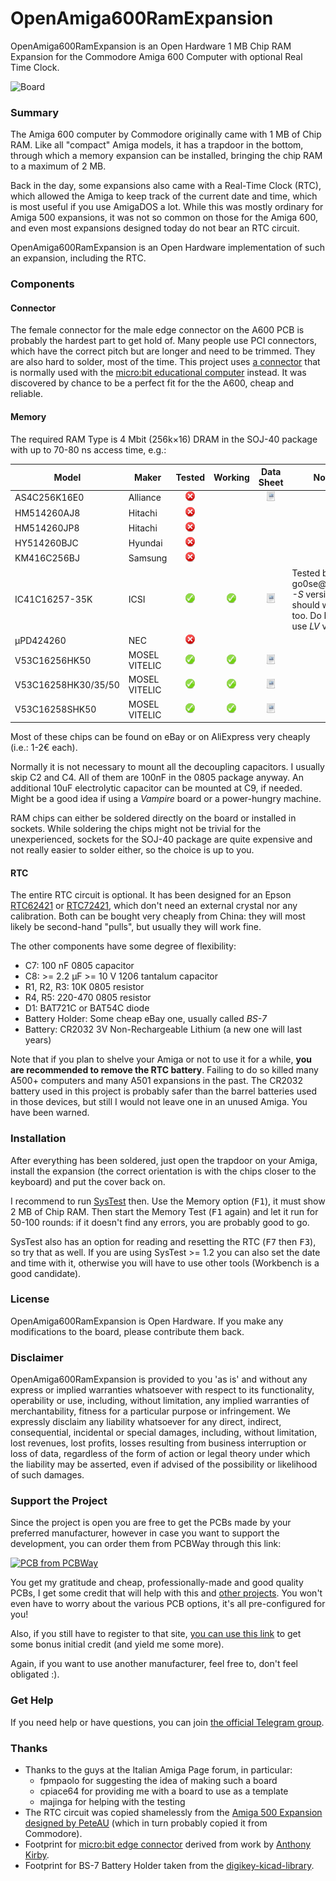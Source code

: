 # OpenAmiga600RamExpansion
OpenAmiga600RamExpansion is an Open Hardware 1 MB Chip RAM Expansion for the Commodore Amiga 600 Computer with optional Real Time Clock.

![Board](https://raw.githubusercontent.com/SukkoPera/OpenAmiga600RamExpansion/master/doc/render-top.png)

### Summary
The Amiga 600 computer by Commodore originally came with 1 MB of Chip RAM. Like all "compact" Amiga models, it has a trapdoor in the bottom, through which a memory expansion can be installed, bringing the chip RAM to a maximum of 2 MB.

Back in the day, some expansions also came with a Real-Time Clock (RTC), which allowed the Amiga to keep track of the current date and time, which is most useful if you use AmigaDOS a lot. While this was mostly ordinary for Amiga 500 expansions, it was not so common on those for the Amiga 600, and even most expansions designed today do not bear an RTC circuit.

OpenAmiga600RamExpansion is an Open Hardware implementation of such an expansion, including the RTC.

### Components
#### Connector
The female connector for the male edge connector on the A600 PCB is probably the hardest part to get hold of. Many people use PCI connectors, which have the correct pitch but are longer and need to be trimmed. They are also hard to solder, most of the time. This project uses [a connector](https://coolcomponents.co.uk/products/edge-connector-for-bbc-micro-bit) that is normally used with the [micro:bit educational computer](http://microbit.org) instead. It was discovered by chance to be a perfect fit for the the A600, cheap and reliable.

#### Memory
The required RAM Type is 4 Mbit (256k×16) DRAM in the SOJ-40 package with up to 70-80 ns access time, e.g.:

|Model         |Maker           |Tested                                                                              |Working                                                                               |Data Sheet                                                                                                                                                                 |Notes                                                                                |
|--------------|----------------|:----------------------------------------------------------------------------------:|:------------------------------------------------------------------------------------:|:-------------------------------------------------------------------------------------------------------------------------------------------------------------------------:|-------------------------------------------------------------------------------------|
|AS4C256K16E0  |Alliance        |![No](doc/no.png)  |                                                                                      |[![PDF](doc/doc.png)](http://www.dexsilicium.com/Alliance_AS4C256K16E0.pdf)                               |                                                                                     |
|HM514260AJ8   |Hitachi         |![No](doc/no.png)  |                                                                                      |                                                                                                                                                                           |                                                                                     |
|HM514260JP8   |Hitachi         |![No](doc/no.png)  |                                                                                      |                                                                                                                                                                           |                                                                                     |
|HY514260BJC   |Hyundai         |![No](doc/no.png)  |                                                                                      |                                                                                                                                                                           |                                                                                     |
|KM416C256BJ   |Samsung         |![No](doc/no.png)  |                                                                                      |                                                                                                                                                                           |                                                                                     |
|IC41C16257-35K|ICSI            |![Yes](doc/yes.png)|![Yes](doc/yes.png)  |[![PDF](doc/doc.png)](http://pdf.datasheetcatalog.com/datasheet2/f/0x3d8ida5x0jift9qq8jrfp8adpy.pdf)      |Tested by go0se@AmiBay. _-S_ version should work, too. Do NOT use _LV_ versions.              |
|µPD424260     |NEC             |![No](doc/no.png)  |                                                                                      |                                                                                                                                                                           |                                                                                     |
|V53C16256HK50 |MOSEL VITELIC   |![Yes](doc/yes.png)|![Yes](doc/yes.png)  |[![PDF](doc/doc.png)](https://www.digchip.com/datasheets/parts/datasheet/308/V53C16256HK50-pdf.php)       |                                                                                     |
|V53C16258HK30/35/50 |MOSEL VITELIC   |![Yes](doc/yes.png)|![Yes](doc/yes.png)  |[![PDF](doc/doc.png)](https://www.digchip.com/datasheets/parts/datasheet/308/V53C16258HK35-pdf.php)       |                                                                                     |
|V53C16258SHK50|MOSEL VITELIC   |![Yes](doc/yes.png)|![Yes](doc/yes.png)  |[![PDF](doc/doc.png)](https://www.digchip.com/datasheets/parts/datasheet/308/V53C16258SHK50-pdf.php)      |                                                                                     |

Most of these chips can be found on eBay or on AliExpress very cheaply (i.e.: 1-2€ each).

Normally it is not necessary to mount all the decoupling capacitors. I usually skip C2 and C4. All of them are 100nF in the 0805 package anyway. An additional 10uF electrolytic capacitor can be mounted at C9, if needed. Might be a good idea if using a *Vampire* board or a power-hungry machine.

RAM chips can either be soldered directly on the board or installed in sockets. While soldering the chips might not be trivial for the unexperienced, sockets for the SOJ-40 package are quite expensive and not really easier to solder either, so the choice is up to you.

#### RTC
The entire RTC circuit is optional. It has been designed for an Epson [RTC62421](http://pdf.datasheetcatalog.com/datasheets/90/339927_DS.pdf) or [RTC72421](http://pdf.datasheetcatalog.com/datasheet/epson/RTC-72423.pdf), which don't need an external crystal nor any calibration. Both can be bought very cheaply from China: they will most likely be second-hand "pulls", but usually they will work fine.

The other components have some degree of flexibility:
- C7: 100 nF 0805 capacitor
- C8: >= 2.2 μF >= 10 V 1206 tantalum capacitor
- R1, R2, R3: 10K 0805 resistor
- R4, R5: 220-470 0805 resistor
- D1: BAT721C or BAT54C diode
- Battery Holder: Some cheap eBay one, usually called *BS-7*
- Battery: CR2032 3V Non-Rechargeable Lithium (a new one will last years)

Note that if you plan to shelve your Amiga or not to use it for a while, **you are recommended to remove the RTC battery**. Failing to do so killed many A500+ computers and many A501 expansions in the past. The CR2032 battery used in this project is probably safer than the barrel batteries used in those devices, but still I would not leave one in an unused Amiga. You have been warned.

### Installation
After everything has been soldered, just open the trapdoor on your Amiga, install the expansion (the correct orientation is with the chips closer to the keyboard) and put the cover back on.

I recommend to run [SysTest](https://github.com/keirf/Amiga-Stuff) then. Use the Memory option (<kbd>F1</kbd>), it must show 2 MB of Chip RAM. Then start the Memory Test (<kbd>F1</kbd> again) and let it run for 50-100 rounds: if it doesn't find any errors, you are probably good to go.

SysTest also has an option for reading and resetting the RTC (<kbd>F7</kbd> then <kbd>F3</kbd>), so try that as well. If you are using SysTest >= 1.2 you can also set the date and time with it, otherwise you will have to use other tools (Workbench is a good candidate).

### License
OpenAmiga600RamExpansion is Open Hardware. If you make any modifications to the board, please contribute them back.

### Disclaimer
OpenAmiga600RamExpansion is provided to you 'as is' and without any express or implied warranties whatsoever with respect to its functionality, operability or use, including, without limitation, any implied warranties of merchantability, fitness for a particular purpose or infringement. We expressly disclaim any liability whatsoever for any direct, indirect, consequential, incidental or special damages, including, without limitation, lost revenues, lost profits, losses resulting from business interruption or loss of data, regardless of the form of action or legal theory under which the liability may be asserted, even if advised of the possibility or likelihood of such damages.

### Support the Project
Since the project is open you are free to get the PCBs made by your preferred manufacturer, however in case you want to support the development, you can order them from PCBWay through this link:

[![PCB from PCBWay](https://www.pcbway.com/project/img/images/frompcbway.png)](https://www.pcbway.com/project/shareproject/OpenAmiga600RamExpansion_V1.html)

You get my gratitude and cheap, professionally-made and good quality PCBs, I get some credit that will help with this and [other projects](https://www.pcbway.com/project/member/shareproject/?bmbid=41100). You won't even have to worry about the various PCB options, it's all pre-configured for you!

Also, if you still have to register to that site, [you can use this link](https://www.pcbway.com/setinvite.aspx?inviteid=41100) to get some bonus initial credit (and yield me some more).

Again, if you want to use another manufacturer, feel free to, don't feel obligated :).

### Get Help
If you need help or have questions, you can join [the official Telegram group](https://t.me/joinchat/HUHdWBC9J9JnYIrvTYfZmg).

### Thanks
- Thanks to the guys at the Italian Amiga Page forum, in particular:
  - fpmpaolo for suggesting the idea of making such a board
  - cpiace64 for providing me with a board to use as a template
  - majinga for helping with the testing
- The RTC circuit was copied shamelessly from the [Amiga 500 Expansion designed by PeteAU](http://eab.abime.net/showthread.php?t=85395) (which in turn probably copied it from Commodore).
- Footprint for [micro:bit edge connector](https://coolcomponents.co.uk/products/edge-connector-for-bbc-micro-bit) derived from work by [Anthony Kirby](https://github.com/anthonykirby/kicad_microbit_connector).
- Footprint for BS-7 Battery Holder taken from the [digikey-kicad-library](https://github.com/digikey/digikey-kicad-library).
